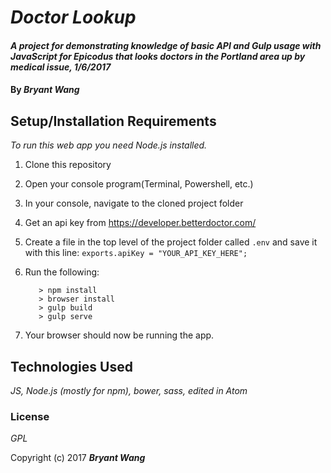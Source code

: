 # _Doctor Lookup_

#### _A project for demonstrating knowledge of basic API and Gulp usage with JavaScript for Epicodus that looks doctors in the Portland area up by medical issue, 1/6/2017_

#### By _**Bryant Wang**_

## Setup/Installation Requirements

_To run this web app you need Node.js installed._

1. Clone this repository
2. Open your console program(Terminal, Powershell, etc.)
3. In your console, navigate to the cloned project folder
4. Get an api key from https://developer.betterdoctor.com/
5. Create a file in the top level of the project folder called `.env` and save it with this line: `exports.apiKey = "YOUR_API_KEY_HERE";`
6. Run the following:

          > npm install
          > browser install
          > gulp build
          > gulp serve

7. Your browser should now be running the app.


## Technologies Used

_JS, Node.js (mostly for npm), bower, sass, edited in Atom_

### License

*GPL*

Copyright (c) 2017 **_Bryant Wang_**
